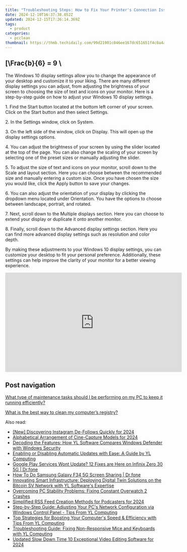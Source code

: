 ```yaml
---
title: "Troubleshooting Steps: How to Fix Your Printer's Connection Issues with PC - YL Computing Solutions"
date: 2024-12-10T16:37:38.052Z
updated: 2024-12-15T17:26:14.369Z
tags:
  - product
categories:
  - pcclean
thumbnail: https://thmb.techidaily.com/99d21901c046ee167dc651651f4c0a4a5fcaa0180bc67e42c2265df29bcc90c2.png
---
```


## \[\Frac{b}{6} = 9 \

The Windows 10 display settings allow you to change the appearance of your desktop and customize it to your liking. There are many different display settings you can adjust, from adjusting the brightness of your screen to choosing the size of text and icons on your monitor. Here is a step-by-step guide on how to adjust your Windows 10 display settings. 

1\. Find the Start button located at the bottom left corner of your screen. Click on the Start button and then select Settings.

2\. In the Settings window, click on System.

3\. On the left side of the window, click on Display. This will open up the display settings options. 

4\. You can adjust the brightness of your screen by using the slider located at the top of the page. You can also change the scaling of your screen by selecting one of the preset sizes or manually adjusting the slider.

5\. To adjust the size of text and icons on your monitor, scroll down to the Scale and layout section. Here you can choose between the recommended size and manually entering a custom size. Once you have chosen the size you would like, click the Apply button to save your changes.

6\. You can also adjust the orientation of your display by clicking the dropdown menu located under Orientation. You have the options to choose between landscape, portrait, and rotated.

7\. Next, scroll down to the Multiple displays section. Here you can choose to extend your display or duplicate it onto another monitor.

8\. Finally, scroll down to the Advanced display settings section. Here you can find more advanced display settings such as resolution and color depth. 

By making these adjustments to your Windows 10 display settings, you can customize your desktop to fit your personal preference. Additionally, these settings can help improve the clarity of your monitor for a better viewing experience.

<!-- affiliate ads begin -->
<iframe width="560" height="315" src="https://www.youtube.com/embed/fJlICvacgJY?si=jNeijBVj7ia4ammA" title="YouTube video player" frameborder="0" allow="accelerometer; autoplay; clipboard-write; encrypted-media; gyroscope; picture-in-picture; web-share" referrerpolicy="strict-origin-when-cross-origin" allowfullscreen></iframe>
<!-- affiliate ads end -->

## Post navigation

[What type of maintenance tasks should I be performing on my PC to keep it running efficiently?](https://tools.techidaily.com/pcclean/products/)

[What is the best way to clean my computer’s registry?](https://tools.techidaily.com/pcclean/products/)

<ins class="adsbygoogle"
     style="display:block"
     data-ad-format="autorelaxed"
     data-ad-client="ca-pub-7571918770474297"
     data-ad-slot="1223367746"></ins>

<ins class="adsbygoogle"
     style="display:block"
     data-ad-client="ca-pub-7571918770474297"
     data-ad-slot="8358498916"
     data-ad-format="auto"
     data-full-width-responsive="true"></ins>

<span class="atpl-alsoreadstyle">Also read:</span>
<div><ul>
<li><a href="https://instagram-video-files.techidaily.com/new-discovering-instagram-de-follows-quickly-for-2024/"><u>[New] Discovering Instagram De-Follows Quickly for 2024</u></a></li>
<li><a href="https://extra-resources.techidaily.com/alphabetical-arrangement-of-cine-capture-models-for-2024/"><u>Alphabetical Arrangement of Cine-Capture Models for 2024</u></a></li>
<li><a href="https://discover-best.techidaily.com/decoding-the-features-how-yl-software-compares-windows-defender-with-windows-security/"><u>Decoding the Features: How YL Software Compares Windows Defender with Windows Security</u></a></li>
<li><a href="https://discover-best.techidaily.com/enabling-or-disabling-automatic-updates-with-ease-a-guide-by-yl-computing/"><u>Enabling or Disabling Automatic Updates with Ease: A Guide by YL Computing</u></a></li>
<li><a href="https://howto.techidaily.com/google-play-services-wont-update-12-fixes-are-here-on-infinix-zero-30-5g-drfone-by-drfone-fix-android-problems-fix-android-problems/"><u>Google Play Services Wont Update? 12 Fixes are Here on Infinix Zero 30 5G | Dr.fone</u></a></li>
<li><a href="https://screen-mirror.techidaily.com/how-to-do-samsung-galaxy-f34-5g-screen-sharing-drfone-by-drfone-android/"><u>How To Do Samsung Galaxy F34 5G Screen Sharing | Dr.fone</u></a></li>
<li><a href="https://discover-best.techidaily.com/innovating-smart-infrastructure-deploying-digital-twin-solutions-on-the-bitcoin-sv-network-with-yl-softwares-expertise/"><u>Innovating Smart Infrastructure: Deploying Digital Twin Solutions on the Bitcoin SV Network with YL Software's Expertise</u></a></li>
<li><a href="https://win-able.techidaily.com/overcoming-pc-stability-problems-fixing-constant-overwatch-2-crashes/"><u>Overcoming PC Stability Problems: Fixing Constant Overwatch 2 Crashes</u></a></li>
<li><a href="https://fox-boxes.techidaily.com/simplified-rss-feed-creation-methods-for-podcasters-for-2024/"><u>Simplified RSS Feed Creation Methods for Podcasters for 2024</u></a></li>
<li><a href="https://discover-best.techidaily.com/step-by-step-guide-adjusting-your-pcs-network-configuration-via-windows-control-panel-tips-from-yl-computing/"><u>Step-by-Step Guide: Adjusting Your PC's Network Configuration via Windows Control Panel - Tips From YL Computing</u></a></li>
<li><a href="https://discover-best.techidaily.com/top-strategies-for-boosting-your-computers-speed-and-efficiency-with-tips-from-yl-computing/"><u>Top Strategies for Boosting Your Computer's Speed & Efficiency with Tips From YL Computing</u></a></li>
<li><a href="https://discover-best.techidaily.com/troubleshooting-guide-fixing-non-responsive-mice-and-keyboards-with-yl-computing/"><u>Troubleshooting Guide: Fixing Non-Responsive Mice and Keyboards with YL Computing</u></a></li>
<li><a href="https://smart-video-creator.techidaily.com/updated-slow-down-time-10-exceptional-video-editing-software-for-2024/"><u>Updated Slow Down Time 10 Exceptional Video Editing Software for 2024</u></a></li>
</ul></div>

